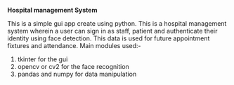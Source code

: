 **Hospital management System**

This is a simple gui app create using python. This is a hospital management system wherein a user can sign in as staff, patient and authenticate their identity using face detection. This data is used for future appointment fixtures and attendance.
Main modules used:-
1. tkinter for the gui
2. opencv or cv2 for the face recognition
3. pandas and numpy for data manipulation 

